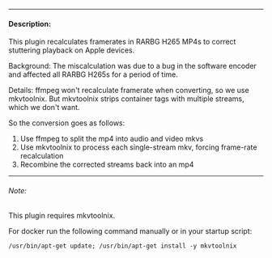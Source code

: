 
---
#### Description:

This plugin recalculates framerates in RARBG H265 MP4s to correct stuttering playback on Apple devices.

Background:
The miscalculation was due to a bug in the software encoder and affected all RARBG H265s for a period of time.

Details:
ffmpeg won't recalculate framerate when converting, so we use mkvtoolnix.
But mkvtoolnix strips container tags with multiple streams, which we don't want.

So the conversion goes as follows:
1. Use ffmpeg to split the mp4 into audio and video mkvs
2. Use mkvtoolnix to process each single-stream mkv, forcing frame-rate recalculation
3. Recombine the corrected streams back into an mp4

---
###### Note:
This plugin requires mkvtoolnix.

For docker run the following command manually or in your startup script:

    /usr/bin/apt-get update; /usr/bin/apt-get install -y mkvtoolnix
